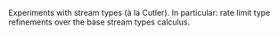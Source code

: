 Experiments with stream types (à la Cutler). In particular: rate limit type refinements over the base stream types calculus.
